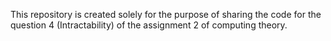 This repository is created solely for the purpose of sharing the code for the question 4 (Intractability) of the assignment 2 of computing theory.